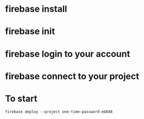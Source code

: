 # firebase install

# firebase init

# firebase login to your account

# firebase connect to your project

# To start 
`firebase deploy --project one-time-password-eb048`